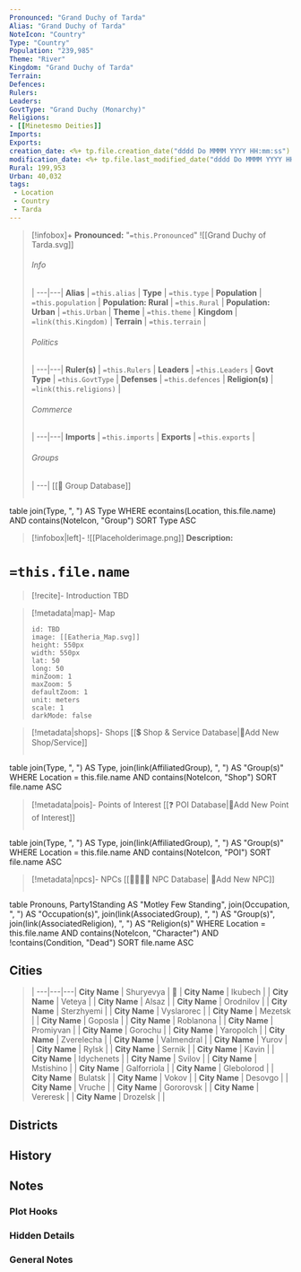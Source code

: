 ```yaml
---
Pronounced: "Grand Duchy of Tarda"
Alias: "Grand Duchy of Tarda"
NoteIcon: "Country"
Type: "Country"
Population: "239,985"
Theme: "River"
Kingdom: "Grand Duchy of Tarda"
Terrain:
Defences: 
Rulers: 
Leaders: 
GovtType: "Grand Duchy (Monarchy)"
Religions:
- [[Minetesmo Deities]]
Imports:
Exports:
creation_date: <%+ tp.file.creation_date("dddd Do MMMM YYYY HH:mm:ss") %> 
modification_date: <%+ tp.file.last_modified_date("dddd Do MMMM YYYY HH:mm:ss") %>
Rural: 199,953
Urban: 40,032
tags:
 - Location
 - Country
 - Tarda
---
```


> [!infobox]+
> **Pronounced:**  "`=this.Pronounced`"
> ![[Grand Duchy of Tarda.svg]]
> ###### Info
>  |
> ---|---|
> **Alias** | `=this.alias` |
> **Type** | `=this.type` |
> **Population** | `=this.population` |
> **Population: Rural** | `=this.Rural` |
> **Population: Urban** | `=this.Urban` |
> **Theme** | `=this.theme` |
> **Kingdom** | `=link(this.Kingdom)` |
> **Terrain** | `=this.terrain` |
> ###### Politics
>  |
> ---|---|
> **Ruler(s)** | `=this.Rulers` |
> **Leaders** | `=this.Leaders` |
> **Govt Type** | `=this.GovtType` |
> **Defenses** | `=this.defences` |
> **Religion(s)** | `=link(this.religions)` |
> ###### Commerce
>  |
> ---|---|
> **Imports** | `=this.imports` |
> **Exports** | `=this.exports` |
> ###### Groups
>  |
> ---|
[[🔰 Group Database]]
> ```dataview 
table join(Type, ", ") AS Type
WHERE econtains(Location, this.file.name) AND contains(NoteIcon, "Group")
SORT Type ASC

> [!infobox|left]- 
> ![[Placeholderimage.png]]
> **Description:** 

# **`=this.file.name`**
> [!recite]- Introduction
TBD

> [!metadata|map]- Map
> ```leaflet
> id: TBD
> image: [[Eatheria_Map.svg]]
> height: 550px
> width: 550px
> lat: 50
> long: 50
> minZoom: 1
> maxZoom: 5
> defaultZoom: 1
> unit: meters
> scale: 1
> darkMode: false
> ```

> [!metadata|shops]- Shops
> [[💲 Shop & Service Database|📝Add New Shop/Service]]
> ```dataview
table join(Type, ", ") AS Type, join(link(AffiliatedGroup), ", ") AS "Group(s)"
WHERE Location = this.file.name AND contains(NoteIcon, "Shop")
SORT file.name ASC

> [!metadata|pois]- Points of Interest
> [[❓ POI Database|📝Add New Point of Interest]]
> ```dataview
table join(Type, ", ") AS Type, join(link(AffiliatedGroup), ", ") AS "Group(s)"
WHERE Location = this.file.name AND contains(NoteIcon, "POI")
SORT file.name ASC

> [!metadata|npcs]- NPCs
> [[👨‍👩‍👧‍👦 NPC Database| 📝Add New NPC]]
> ```dataview
table Pronouns, Party1Standing AS "Motley Few Standing", join(Occupation, ", ") AS "Occupation(s)", join(link(AssociatedGroup), ", ") AS "Group(s)", join(link(AssociatedReligion), ", ") AS "Religion(s)"
WHERE Location = this.file.name AND contains(NoteIcon, "Character") AND !contains(Condition, "Dead")
SORT file.name ASC

## Cities

>  |
> ---|---|---|
> **City Name** | Shuryevya | 🏰 | 
> **City Name** | Ikubech |  | 
> **City Name** | Veteya |  | 
> **City Name** | Alsaz |  | 
> **City Name** | Orodnilov |  | 
> **City Name** | Sterzhyemi |  | 
> **City Name** | Vyslarorec |  | 
> **City Name** | Mezetsk |  | 
> **City Name** | Goposla |  | 
> **City Name** | Roblanona |  | 
> **City Name** | Promiyvan |  | 
> **City Name** | Gorochu |  | 
> **City Name** | Yaropolch |  | 
> **City Name** | Zverelecha |  | 
> **City Name** | Valmendral |  | 
> **City Name** | Yurov |  | 
> **City Name** | Rylsk |  | 
> **City Name** | Sernik |  | 
> **City Name** | Kavin |  | 
> **City Name** | Idychenets |  | 
> **City Name** | Svilov |  | 
> **City Name** | Mstishino |  | 
> **City Name** | Galforriola |  | 
> **City Name** | Glebolorod |  | 
> **City Name** | Bulatsk |  | 
> **City Name** | Vokov |  | 
> **City Name** | Desovgo |  | 
> **City Name** | Vruche |  | 
> **City Name** | Gororovsk |  | 
> **City Name** | Vereresk |  | 
> **City Name** | Drozelsk |  | 
> 


## Districts


## History


## Notes
### Plot Hooks


### Hidden Details


### General Notes

